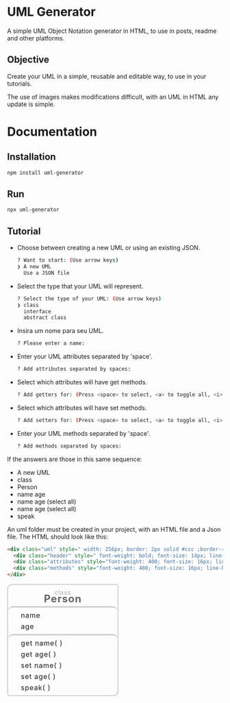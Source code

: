 # UML Generator

A simple UML Object Notation generator in HTML, to use in posts, readme and other platforms.

## Objective

Create your UML in a simple, reusable and editable way, to use in your tutorials.

The use of images makes modifications difficult, with an UML in HTML any update is simple.

# Documentation

## Installation

```bash
npm install uml-generator
```

## Run

```bash
npx uml-generator
```

## Tutorial

- Choose between creating a new UML or using an existing JSON.
  ```bash
  ? Want to start: (Use arrow keys)
  ❯ A new UML 
    Use a JSON file
  ```

- Select the type that your UML will represent.
  ```bash
  ? Select the type of your UML: (Use arrow keys)
  ❯ class 
    interface 
    abstract class 
  ```
- Insira um nome para seu UML.
  ```bash
  ? Please enter a name: 
  ```

- Enter your UML attributes separated by 'space'.
  ```bash
  ? Add attributes separated by spaces: 
  ```

- Select which attributes will have get methods.
  ```bash
  ? Add getters for: (Press <space> to select, <a> to toggle all, <i> to invert selection)
  ```

- Select which attributes will have set methods.
  ```bash
  ? Add setters for: (Press <space> to select, <a> to toggle all, <i> to invert selection)
  ```
- Enter your UML methods separated by 'space'.
  ```bash
  ? Add methods separated by spaces:
  ```

If the answers are those in this same sequence:
  - A new UML
  - class
  - Person
  - name age
  - name age (select all)
  - name age (select all)
  - speak

An uml folder must be created in your project, with an HTML file and a Json file. The HTML should look like this:

```html
<div class="uml" style=" width: 256px; border: 2px solid #ccc ;border-radius: 12px 6px 12px 6px; letter-spacing: 1px; ">
  <div class="header" style=" font-weight: bold; font-size: 14px; line-height: 15px; padding: 10px; text-align: center;"><span style=" font-weight: lighter; color: #aaa">class</span><br><span style=" font-size: 24px; color: #666">Person</span><br></div>
  <div class="attributes" style="font-weight: 400; font-size: 16px; line-height: 26px; text-align: left; border-top: 3px solid #ccc; border-radius:12px; padding: 5px 10px 5px 30px "><span>name</span><br><span>age</span><br></div>
  <div class="methods" style="font-weight: 400; font-size: 16px; line-height: 26px; text-align: left; border-top: 3px solid #ccc; border-radius:12px; padding: 5px 10px 5px 30px"><span>get name( )</span><br><span>get age( )</span><br><span>set name( )</span><br><span>set age( )</span><br><span>speak( )</span><br></div>
</div>
```
<html>
  <head></head>
  <body>
    <div class="uml" style=" width: 256px; border: 2px solid #ccc ;border-radius: 12px 6px 12px 6px; letter-spacing: 1px; ">
  <div class="header" style=" font-weight: bold; font-size: 14px; line-height: 15px; padding: 10px; text-align: center;"><span style=" font-weight: lighter; color: #aaa">class</span><br><span style=" font-size: 24px; color: #666">Person</span><br></div>
  <div class="attributes" style="font-weight: 400; font-size: 16px; line-height: 26px; text-align: left; border-top: 3px solid #ccc; border-radius:12px; padding: 5px 10px 5px 30px "><span>name</span><br><span>age</span><br></div>
  <div class="methods" style="font-weight: 400; font-size: 16px; line-height: 26px; text-align: left; border-top: 3px solid #ccc; border-radius:12px; padding: 5px 10px 5px 30px"><span>get name( )</span><br><span>get age( )</span><br><span>set name( )</span><br><span>set age( )</span><br><span>speak( )</span><br></div>
</div>
  </body>
</html>
